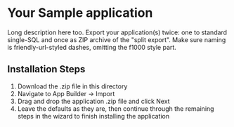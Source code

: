 # Your Sample application

Long description here too. Export your application(s) twice: one to standard single-SQL and once as ZIP archive of the "split export". Make sure naming is friendly-url-styled dashes, omitting the f1000 style part.


Installation Steps
------------------------------------
1. Download the .zip file in this directory
2. Navigate to App Builder -> Import
3. Drag and drop the application .zip file and click Next
4. Leave the defaults as they are, then continue through the remaining steps in the wizard to finish installing the application
